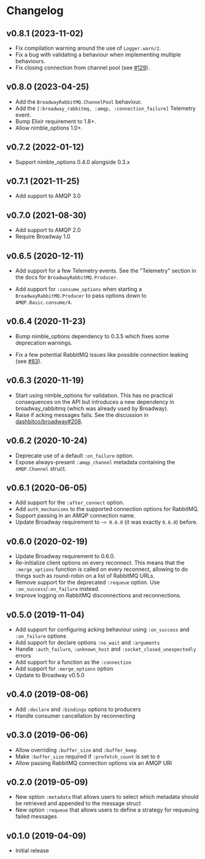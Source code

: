 # Changelog

## v0.8.1 (2023-11-02)

  * Fix compilation warning around the use of `Logger.warn/2`.
  * Fix a bug with validating a behaviour when implementing multiple behaviours.
  * Fix closing connection from channel pool (see [#129](https://github.com/dashbitco/broadway_rabbitmq/pull/129)).

## v0.8.0 (2023-04-25)

  * Add the `BroadwayRabbitMQ.ChannelPool` behaviour.
  * Add the `[:broadway_rabbitmq, :amqp, :connection_failure]` Telemetry event.
  * Bump Elixir requirement to 1.8+.
  * Allow nimble_options 1.0+.

## v0.7.2 (2022-01-12)

  * Support nimble_options 0.4.0 alongside 0.3.x

## v0.7.1 (2021-11-25)

  * Add support to AMQP 3.0

## v0.7.0 (2021-08-30)

  * Add support to AMQP 2.0
  * Require Broadway 1.0

## v0.6.5 (2020-12-11)

  * Add support for a few Telemetry events. See the "Telemetry" section
    in the docs for `BroadwayRabbitMQ.Producer`.

  * Add support for `:consume_options` when starting a
    `BroadwayRabbitMQ.Producer` to pass options down to `AMQP.Basic.consume/4`.

## v0.6.4 (2020-11-23)

  * Bump nimble_options dependency to 0.3.5 which fixes some deprecation
    warnings.

  * Fix a few potential RabbitMQ issues like possible connection leaking (see
    [#83](https://github.com/dashbitco/broadway_rabbitmq/pull/83)).

## v0.6.3 (2020-11-19)

  * Start using nimble_options for validation. This has no practical
    consequences on the API but introduces a new dependency in broadway_rabbitmq
    (which was already used by Broadway).
  * Raise if acking messages fails. See the discussion in
    [dashbitco/broadway#208](https://github.com/dashbitco/broadway/issues/208).

## v0.6.2 (2020-10-24)

  * Deprecate use of a default `:on_failure` option.
  * Expose always-present `:amqp_channel` metadata containing the `AMQP.Channel`
    struct.

## v0.6.1 (2020-06-05)

  * Add support for the `:after_connect` option.
  * Add `auth_mechanisms` to the supported connection options for RabbitMQ.
  * Support passing in an AMQP connection name.
  * Update Broadway requirement to `~> 0.6.0` (it was exactly `0.6.0`) before.

## v0.6.0 (2020-02-19)

  * Update Broadway requirement to 0.6.0.
  * Re-initialize client options on every reconnect. This means that the `:merge_options`
    function is called on every reconnect, allowing to do things such as round-robin
    on a list of RabbitMQ URLs.
  * Remove support for the deprecated `:requeue` option. Use `:on_success`/`:on_failure`
    instead.
  * Improve logging on RabbitMQ disconnections and reconnections.

## v0.5.0 (2019-11-04)

  * Add support for configuring acking behaviour using `:on_success` and `:on_failure` options
  * Add support for declare options `:no_wait` and `:arguments`
  * Handle `:auth_failure`, `:unknown_host` and `:socket_closed_unexpectedly` errors
  * Add support for a function as the `:connection`
  * Add support for `:merge_options` option
  * Update to Broadway v0.5.0

## v0.4.0 (2019-08-06)

  * Add `:declare` and `:bindings` options to producers
  * Handle consumer cancellation by reconnecting

## v0.3.0 (2019-06-06)

  * Allow overriding `:buffer_size` and `:buffer_keep`
  * Make `:buffer_size` required if `:prefetch_count` is set to `0`
  * Allow passing RabbitMQ connection options via an AMQP URI

## v0.2.0 (2019-05-09)

  * New option `:metadata` that allows users to select which metadata should be retrieved
    and appended to the message struct
  * New option `:requeue` that allows users to define a strategy for requeuing failed messages

## v0.1.0 (2019-04-09)

* Initial release
